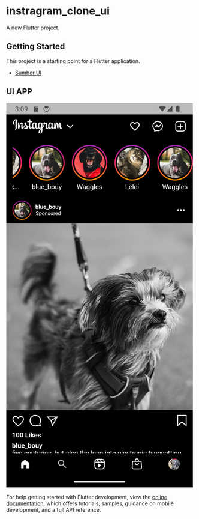# instragram_clone_ui

A new Flutter project.

## Getting Started

This project is a starting point for a Flutter application.

- [Sumber UI](https://www.figma.com/community/file/878318142103232907https://www.figma.com/community/file/878318142103232907)

## UI APP

![Home Page](./assets/Screenshot_1688198958.png)

For help getting started with Flutter development, view the
[online documentation](https://docs.flutter.dev/), which offers tutorials,
samples, guidance on mobile development, and a full API reference.
